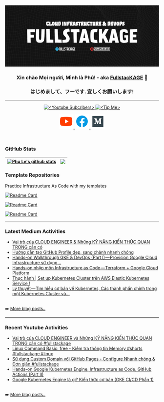 
<p align="center"><a href="https://www.youtube.com/c/FullstacKAGE"><img src="./assets/github_profile_banner.jpg" /></a></p>

<h3 align="center">Xin chào Mọi người, Mình là Phú! - aka <a href="https://www.youtube.com/c/FullstacKAGE">FullstacKAGE</a> 👋</h3>
<h3 align="center">はじめまして、フーです. 宜しくお願いします!</h3>

---

<p align="center">
  <a href="https://www.youtube.com/c/FullstacKAGE" target="_blank">
    <img alt="<Youtube Subcribers>" src="https://img.shields.io/youtube/channel/subscribers/UCRWDR9vuoRny63i464-pZrg?logo=youtube&logoColor=red&style=for-the-badge" />
  </a>
  <a href="https://streamelements.com/fullstackage/tip" target="_blank">
    <img alt="<Tip Me>" src="https://img.shields.io/badge/donate-buy%20me%20a%20coffee-yellow?label=Tip&style=for-the-badge&logo=buymeacoffee" />
  </a>
</p>

<p align="center">
  <a href="https://www.youtube.com/c/FullstacKAGE" target="_blank">
    <img alt="FullstacKAGE | Youtube" width="48px" src="https://raw.githubusercontent.com/p-le/p-le/main/assets/youtube.svg" >
  </a>
  <a href="https://www.facebook.com/fullstackage" target="_blank">
    <img alt="FullstacKAGE | Facebook" width="48px" src="https://raw.githubusercontent.com/p-le/p-le/main/assets/facebook.svg" />
  </a>
  <a href="https://fullstackage.medium.com" target="_blank">
    <img alt="FullstacKAGE | Medium" width="48px" src="https://raw.githubusercontent.com/p-le/p-le/main/assets/medium.svg" />
  </a>
</p>

<br />

### GitHub Stats

| <a href="https://www.youtube.com/c/FullstacKAGE"><img align="center" src="https://github-readme-stats.vercel.app/api?username=p-le&show_icons=true&theme=algolia&include_all_commits=true&hide_border=true" alt="Phu Le's github stats" /></a> | <a href="https://www.youtube.com/c/FullstacKAGE"><img align="center" src="https://github-readme-stats.vercel.app/api/top-langs/?username=p-le&layout=compact&hide_border=true" /></a> |
| ------------- | ------------- |

### Template Repositories
Practice Infrastructure As Code with my templates

[![Readme Card](https://github-readme-stats.vercel.app/api/pin/?username=p-le&repo=iac-aws-template-terraform)](https://github.com/p-le/iac-aws-template-terraform)

[![Readme Card](https://github-readme-stats.vercel.app/api/pin/?username=p-le&repo=iac-aws-template-terragrunt)](https://github.com/p-le/iac-aws-template-terragrunt)

[![Readme Card](https://github-readme-stats.vercel.app/api/pin/?username=p-le&repo=iac-aws-template-terraspace)](https://github.com/p-le/iac-aws-template-terraspace)

---

### Latest Medium Activities

<!-- MEDIUM:START -->
- [Vai trò của CLOUD ENGINEER &amp; Những KỸ NĂNG KIẾN THỨC QUAN TRỌNG cần có](https://fullstackage.medium.com/cloud-engineer-vai-tr%C3%B2-v%C3%A0-k%C4%A9-n%C4%83ng-c%E1%BA%A7n-thi%E1%BA%BFt-ed65bf5a6b82?source=rss-7adc42f88671------2)
- [Hướng dẫn tạo GitHub Profile đẹp, sang chảnh nhanh chóng](https://fullstackage.medium.com/h%C6%B0%E1%BB%9Bng-d%E1%BA%ABn-t%E1%BA%A1o-github-profile-%C4%91%E1%BA%B9p-sang-ch%E1%BA%A3nh-nhanh-ch%C3%B3ng-323e3bc663d0?source=rss-7adc42f88671------2)
- [Hands-on Walkthrough GKE &amp; DevOps &lpar;Part I&rpar; — Provision Google Cloud Infrastructure sử dụng…](https://fullstackage.medium.com/hands-on-walkthrough-gke-devops-part-i-provision-google-cloud-infrastructure-s%E1%BB%AD-d%E1%BB%A5ng-f7a1bb90d109?source=rss-7adc42f88671------2)
- [Hands-on nhập môn Infrastructure as Code — Terraform + Google Cloud Platform](https://fullstackage.medium.com/hands-on-nh%E1%BA%ADp-m%C3%B4n-infrastructure-as-code-terraform-google-cloud-platform-918a73d6812b?source=rss-7adc42f88671------2)
- [Thực hành | Set up Kubernetes Cluster trên AWS Elastic Kubernetes Service !](https://fullstackage.medium.com/th%E1%BB%B1c-h%C3%A0nh-set-up-kubernetes-cluster-tr%C3%AAn-aws-elastic-kubernetes-service-e8f3188c5d35?source=rss-7adc42f88671------2)
- [Lý thuyết — Tìm hiểu cơ bản về Kubernetes, Các thành phần chính trong một Kubernetes Cluster và…](https://fullstackage.medium.com/l%C3%BD-thuy%E1%BA%BFt-t%C3%ACm-hi%E1%BB%83u-c%C6%A1-b%E1%BA%A3n-v%E1%BB%81-kubernetes-c%C3%A1c-th%C3%A0nh-ph%E1%BA%A7n-ch%C3%ADnh-trong-m%E1%BB%99t-kubernetes-cluster-v%C3%A0-adfb81aceb9b?source=rss-7adc42f88671------2)
<!-- MEDIUM:END -->
<br />
 ➡️ <a href="https://fullstackage.medium.com">More blog posts..</a>
<br />

---

### Recent Youtube Activities

<!-- YOUTUBE:START -->
- [Vai trò của CLOUD ENGINEER và Những KỸ NĂNG KIẾN THỨC QUAN TRỌNG cần có #fullstackage](https://www.youtube.com/watch?v=L4DeSlVhXqw)
- [Linux Command Basic: free - Kiểm tra thông tin Memory #shorts #fullstackage #linux](https://www.youtube.com/watch?v=xCMkALu7uk4)
- [Sử dụng Custom Domain với GitHub Pages - Configure Nhanh chóng &amp; Đơn giản #fullstackage](https://www.youtube.com/watch?v=-EKPeYN9Jy4)
- [Hands-on Google Kubernetes Engine, Infrastructure as Code, GitHub Actions &lpar;Part II&rpar;](https://www.youtube.com/watch?v=kaXEuToIFik)
- [Google Kubernetes Engine là gì? Kiến thức cơ bản  &lpar;GKE CI/CD Phần 1&rpar;](https://www.youtube.com/watch?v=TQf3mpngNXE)
<!-- YOUTUBE:END -->
<br />
➡️ <a href="https://www.youtube.com/c/FullstacKAGE">More blog posts..</a>
<br />
